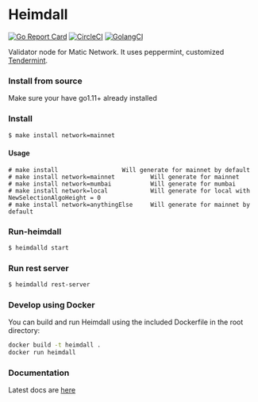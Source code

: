 # Heimdall
 
[![Go Report Card](https://goreportcard.com/badge/github.com/maticnetwork/heimdall)](https://goreportcard.com/report/github.com/maticnetwork/heimdall) [![CircleCI](https://circleci.com/gh/maticnetwork/heimdall/tree/master.svg?style=shield)](https://circleci.com/gh/maticnetwork/heimdall/tree/master) [![GolangCI](https://golangci.com/badges/github.com/maticnetwork/heimdall.svg)](https://golangci.com/r/github.com/maticnetwork/heimdall)


Validator node for Matic Network. It uses peppermint, customized [Tendermint](https://github.com/tendermint/tendermint). 
 
### Install from source  

Make sure your have go1.11+ already installed

### Install 
```bash 
$ make install network=mainnet
```
#### Usage 
```
# make install					Will generate for mainnet by default
# make install network=mainnet			Will generate for mainnet
# make install network=mumbai			Will generate for mumbai
# make install network=local			Will generate for local with NewSelectionAlgoHeight = 0
# make install network=anythingElse		Will generate for mainnet by default
```
### Run-heimdall 
```bash 
$ heimdalld start
```

### Run rest server

```bash 
$ heimdalld rest-server 
```

### Develop using Docker

You can build and run Heimdall using the included Dockerfile in the root directory:

```bash
docker build -t heimdall .
docker run heimdall
```

### Documentation 

Latest docs are [here](https://docs.matic.network/) 
